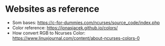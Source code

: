 # Websites as reference

* Som bases: https://c-for-dummies.com/ncurses/source_code/index.php
* Color reference: https://jonasjacek.github.io/colors/
* How convert RGB to Ncurses Color: https://www.linuxjournal.com/content/about-ncurses-colors-0
